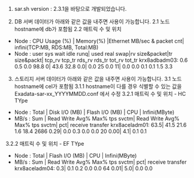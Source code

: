 1. sar.sh version : 2.3.1을 바탕으로 개발되었습니다.

2. DB 서버 데이터가 아래와 같은 값을 내주면 사용이 가능합니다.
2.1 노드 hostname에 db가 포함됨
2.2 매트릭 수 및 위치
* Node      :       CPU Usage (%)      |    Memory(%)  |Ethernet MB/sec & packet cnt| infini(TCP:MB, RDS:MB, Total:MB)
* Node      : user  sys wait  idle runq| used real swap|rv size&packet|tr size&packt| tcp_rv tcp_tr rds_rv rds_tr  tot_rv  tot_tr
krx8adbadm03:  0.6  0.5  0.0  98.8    0| 43.6 32.8  0.0|    0.0     25    0.0     11|    0.0    0.0    0.1    0.1     1.5     3.3

3. 스토리지 서버 데이터가 아래와 같은 값을 내주면 사용이 가능합니다.
3.1 노드 hostname에 cel가 포함됨
3.1.1 hostname이 다를 경우 식별할 수 있는 값을 Exadata-sar-xx_YYYYMMDD.conf 에서 수정
3.2.1 매트릭 수 및 위치 - HC TYpe
* Node       : Total |              Disk I/O (MB)             |             Flash I/O (MB)             | CPU |  Infini(MByte)
* MB/s       :   Sum |   Read  Write  Avg%  Max%     tps svctm|   Read  Write  Avg%  Max%     tps svctm|  pct| receive transfer
krx8aceladm01:   63.5|   41.5   21.6   1.6  18.4    2686  0.29|    0.0    0.3   0.0   0.0      20  0.00|  4.1|     0.1      0.1

3.2.2 매트릭 수 및 위치 - EF TYpe
* Node       : Total |             Flash I/O (MB)             | CPU |  Infini(MByte)
* MB/s       :   Sum |   Read  Write  Avg%  Max%     tps svctm|  pct| receive transfer
krx8aceladm04:    0.3|    0.1    0.2   0.0   0.0      64  0.01|  5.0|     0.0      0.0
